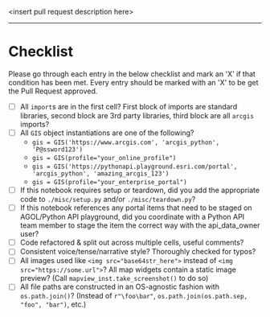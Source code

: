 \<insert pull request description here\>

-----

# Checklist

Please go through each entry in the below checklist and mark an 'X' if that condition has been met. Every entry should be marked with an 'X' to be get the Pull Request approved.


- [ ] All `import`s are in the first cell? First block of imports are standard libraries, second block are 3rd party libraries, third block are all `arcgis` imports?
- [ ] All `GIS` object instantiations are one of the following?
    - `gis = GIS('https://www.arcgis.com', 'arcgis_python', 'P@ssword123')`
    - `gis = GIS(profile="your_online_profile")`
    - `gis = GIS('https://pythonapi.playground.esri.com/portal', 'arcgis_python', 'amazing_arcgis_123')`
    - `gis = GIS(profile="your_enterprise_portal")`
- [ ] If this notebook requires setup or teardown, did you add the appropriate code to `./misc/setup.py` and/or `./misc/teardown.py`?
- [ ] If this notebook references any portal items that need to be staged on AGOL/Python API playground, did you coordinate with a Python API team member to stage the item the correct way with the api\_data\_owner user?
- [ ] Code refactored & split out across multiple cells, useful comments?
- [ ] Consistent voice/tense/narrative style? Thoroughly checked for typos?
- [ ] All images used like `<img src="base64str_here">` instead of `<img src="https://some.url">`? All map widgets contain a static image preview? (Call `mapview_inst.take_screenshot()` to do so)
- [ ] All file paths are constructed in an OS-agnostic fashion with `os.path.join()`? (Instead of `r"\foo\bar"`, `os.path.join(os.path.sep, "foo", "bar")`, etc.)
